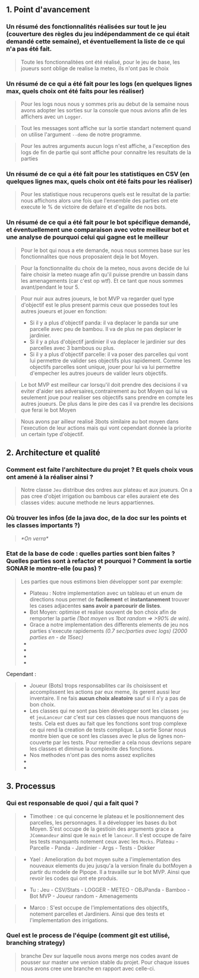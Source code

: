 ## 1. Point d'avancement
### Un résumé des **fonctionnalités** réalisées sur tout le jeu (couverture des règles du jeu indépendamment de ce qui était demandé cette semaine), et éventuellement la liste de ce qui n'a pas été fait.
> Toute les fonctionnalitées ont été réalisé, pour le jeu de base, les joueurs sont oblige de realise la meteo, ils n'ont pas le choix

### Un résumé de ce qui a été fait pour les logs (en quelques lignes max, quels choix ont été faits pour les réaliser)
> Pour les logs nous nous y sommes pris au debut de la semaine nous avons adopter les sorties sur la console que nous avions afin de les affichers avec un `Logger`. 

> Tout les messages sont affiche sur la sortie standart notement quand on utilise l'argument `--demo` de notre programme.

> Pour les autres arguments aucun logs n'est affiche, a l'exception des logs de fin de partie qui sont affiche pour connaitre les resultats de la parties

### Un résumé de ce qui a été fait pour les statistiques en **CSV** (en quelques lignes max, quels choix ont été faits pour les réaliser)

> Pour les statistique nous recuperons quels est le resultat de la partie: nous affichons alors une fois que l'ensemble des parties ont ete execute le % de victoire de defaire et d'egalite de nos bots. 

### Un résumé de ce qui a été fait pour le bot spécifique demandé, et éventuellement une comparaison avec votre meilleur bot et une analyse de pourquoi celui qui gagne est le meilleur

> Pour le bot qui nous a ete demande, nous nous sommes base sur les fonctionnalites que nous proposaient deja le bot Moyen.

> Pour la fonctionnalite du choix de la meteo, nous avons decide de lui faire choisir la meteo nuage afin qu'il puisse prendre un bassin dans les amenagements (car c'est op wtf). Et ce tant que nous sommes avant/pendant le tour 5.

> Pour nuir aux autres joueurs, le bot MVP va regarder quel type d'objectif est le plus present parmis ceux que possedes tout les autres joueurs et jouer en fonction:
> - Si il y a plus d'objectif panda: il va deplacer le panda sur une parcelle avec peu de bambou. Il va de plus ne pas deplacer le jardinier.
> - Si il y a plus d'objectif jardinier il va deplacer le jardinier sur des parcelles avec 3 bambous ou plus.
> - Si il y a plus d'objectif parcelle: il va poser des parcelles qui vont lui permettre de valider ses objectifs plus rapidement. Comme les objectifs parcelles sont unique, jouer pour lui va lui permettre d'empecher les autres joueurs de valider leurs objectifs.

> Le bot MVP est meilleur car lorsqu'il doit prendre des decisions il va eviter d'aider ses adversaires,contrairement au bot Moyen qui lui va seulement joue pour realiser ses objectifs sans prendre en compte les autres joueurs. De plus dans le pire des cas il va prendre les decisions que ferai le bot Moyen

> Nous avons par ailleur realisé 3bots similaire au bot moyen dans l'execution de leur actions mais qui vont cependant donnée la priorite un certain type d'objectif.

## 2. Architecture et qualité
### Comment est faite l'architecture du projet ? Et quels choix vous ont amené à la réaliser ainsi ?
> Notre classe `Jeu` distribue des ordres aux plateau et aux joueurs. On a pas cree d'objet irrigation ou bambous car elles auraient ete des classes vides: aucune methode ne leurs appartiennes.

### Où trouver les infos (de la java doc, de la doc sur les points et les classes importants ?)
> *\*On verra\**

### Etat de la base de code : quelles parties sont bien faites ? Quelles parties sont à refactor et pourquoi ? Comment la sortie SONAR le montre-elle (ou pas) ?
> Les parties que nous estimons bien développer sont par exemple:
> - Plateau : Notre implementation avec un tableau et un enum de directions nous permet de **facilement** et **instantanement** trouver les cases adjacentes **sans avoir a parcourir de listes**.
> - Bot Moyen: optimise et realise souvent de bon choix afin de remporter la partie *(1bot moyen vs 1bot random => >90% de win)*.
> - Grace a notre implementation des differents elements de jeu nos parties s'execute rapidements *(0.7 sec/parties avec logs) (2000 parties en - de 15sec)*
> - 
> - 
> - 
> - 
Cependant :
> - Joueur (Bots) trops responsabilites car ils choisissent et accomplissent les actions par eux meme, ils gerent aussi leur inventaire.
Il ne fais **aucun choix aleatoire** sauf si il n'y a pas de bon choix.
> - Les classes qui ne sont pas bien développer sont les classes `jeu` et `jeuLanceur` car c'est sur ces classes que nous manquons de tests. Cela est dues au fait que les fonctions sont trop complexe ce qui rend la creation de tests complique. La sortie Sonar nous montre bien que ce sont les classes avec le plus de lignes non-couverte par les tests. Pour remedier a cela nous devrions separe les classes et diminue la complexite des fonctions.
> - Nos methodes n'ont pas des noms assez explicites
> - 
> - 

## 3. Processus
###  Qui est responsable de quoi / qui a fait quoi ?
> 
> - Timothee : ce qui concerne le plateau et le positionnement des parcelles, les personnages. Il a développer les bases du bot Moyen. S'est occupe de la gestioin des arguments grace a `JCommandeur` ainsi que le `main` et le `lanceur`. Il s'est occupe de faire les tests manquants notement ceux avec les `Mocks`.
Plateau - Parcelle - Panda - Jardinier - Args - Tests - Dokker

> - Yael : Amelioration du bot moyen suite a l'implementation des nouveaux elements du jeu jusqu'a la version finale du botMoyen a partir du modele de Pipope. Il a travaille sur le bot MVP. Ainsi que revoir les codes qui ont ete produis.

> - Tu : Jeu - CSV/Stats - LOGGER - METEO - OBJPanda - Bamboo - Bot MVP - Joueur random - Amenagements

> - Marco : S'est occupe de l'implementations des objectifs, notement parcelles et Jardiniers. Ainsi que des tests et l'implementation des irrigations.

### Quel est le process de l'équipe (comment git est utilisé, branching strategy)
> branche Dev sur laquelle nous avons merge nos codes avant de pousser sur master une version stable du projet. Pour chaque issues nous avons cree une branche en rapport avec celle-ci.